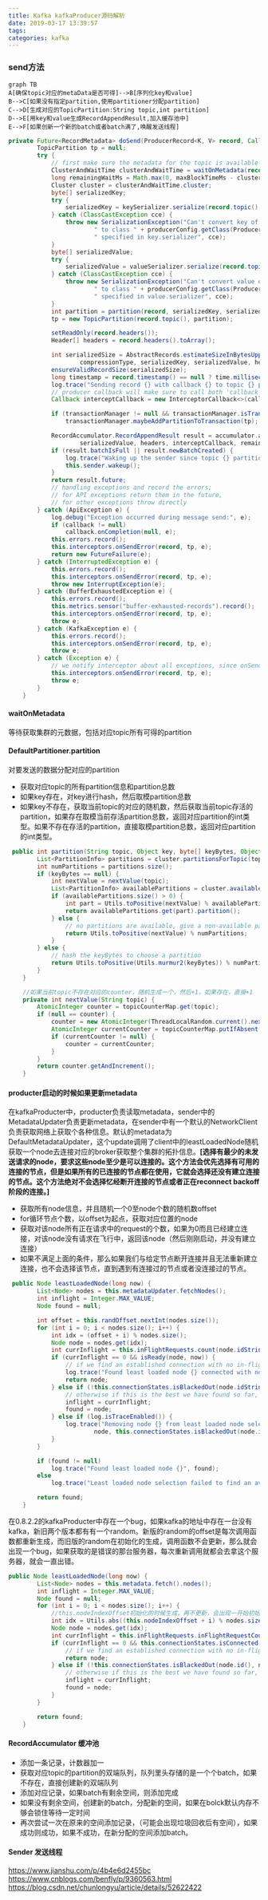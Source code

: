 ```yaml
---
title: Kafka kafkaProducer源码解析
date: 2019-03-17 13:39:57
tags:
categories: kafka
---
```



### send方法

```
graph TB
A[确保topic对应的metaData是否可得]-->B[序列化key和value]
B-->C[如果没有指定partition,使用partitioner分配partition]
C-->D[生成对应的TopicPartition:String topic,int partition]
D-->E[用key和value生成RecordAppendResult,加入缓存池中]
E-->F[如果创新一个新的batch或者batch满了,唤醒发送线程]
```

<!--more-->
```java
private Future<RecordMetadata> doSend(ProducerRecord<K, V> record, Callback callback) {
        TopicPartition tp = null;
        try {
            // first make sure the metadata for the topic is available
            ClusterAndWaitTime clusterAndWaitTime = waitOnMetadata(record.topic(), record.partition(), maxBlockTimeMs);
            long remainingWaitMs = Math.max(0, maxBlockTimeMs - clusterAndWaitTime.waitedOnMetadataMs);
            Cluster cluster = clusterAndWaitTime.cluster;
            byte[] serializedKey;
            try {
                serializedKey = keySerializer.serialize(record.topic(), record.headers(), record.key());
            } catch (ClassCastException cce) {
                throw new SerializationException("Can't convert key of class " + record.key().getClass().getName() +
                        " to class " + producerConfig.getClass(ProducerConfig.KEY_SERIALIZER_CLASS_CONFIG).getName() +
                        " specified in key.serializer", cce);
            }
            byte[] serializedValue;
            try {
                serializedValue = valueSerializer.serialize(record.topic(), record.headers(), record.value());
            } catch (ClassCastException cce) {
                throw new SerializationException("Can't convert value of class " + record.value().getClass().getName() +
                        " to class " + producerConfig.getClass(ProducerConfig.VALUE_SERIALIZER_CLASS_CONFIG).getName() +
                        " specified in value.serializer", cce);
            }
            int partition = partition(record, serializedKey, serializedValue, cluster);
            tp = new TopicPartition(record.topic(), partition);

            setReadOnly(record.headers());
            Header[] headers = record.headers().toArray();

            int serializedSize = AbstractRecords.estimateSizeInBytesUpperBound(apiVersions.maxUsableProduceMagic(),
                    compressionType, serializedKey, serializedValue, headers);
            ensureValidRecordSize(serializedSize);
            long timestamp = record.timestamp() == null ? time.milliseconds() : record.timestamp();
            log.trace("Sending record {} with callback {} to topic {} partition {}", record, callback, record.topic(), partition);
            // producer callback will make sure to call both 'callback' and interceptor callback
            Callback interceptCallback = new InterceptorCallback<>(callback, this.interceptors, tp);

            if (transactionManager != null && transactionManager.isTransactional())
                transactionManager.maybeAddPartitionToTransaction(tp);

            RecordAccumulator.RecordAppendResult result = accumulator.append(tp, timestamp, serializedKey,
                    serializedValue, headers, interceptCallback, remainingWaitMs);
            if (result.batchIsFull || result.newBatchCreated) {
                log.trace("Waking up the sender since topic {} partition {} is either full or getting a new batch", record.topic(), partition);
                this.sender.wakeup();
            }
            return result.future;
            // handling exceptions and record the errors;
            // for API exceptions return them in the future,
            // for other exceptions throw directly
        } catch (ApiException e) {
            log.debug("Exception occurred during message send:", e);
            if (callback != null)
                callback.onCompletion(null, e);
            this.errors.record();
            this.interceptors.onSendError(record, tp, e);
            return new FutureFailure(e);
        } catch (InterruptedException e) {
            this.errors.record();
            this.interceptors.onSendError(record, tp, e);
            throw new InterruptException(e);
        } catch (BufferExhaustedException e) {
            this.errors.record();
            this.metrics.sensor("buffer-exhausted-records").record();
            this.interceptors.onSendError(record, tp, e);
            throw e;
        } catch (KafkaException e) {
            this.errors.record();
            this.interceptors.onSendError(record, tp, e);
            throw e;
        } catch (Exception e) {
            // we notify interceptor about all exceptions, since onSend is called before anything else in this method
            this.interceptors.onSendError(record, tp, e);
            throw e;
        }
    }
```


#### waitOnMetadata
等待获取集群的元数据，包括对应topic所有可得的partition



#### DefaultPartitioner.partition
对要发送的数据分配对应的partition

* 获取对应topic的所有partition信息和partition总数
* 如果key存在，对key进行hash，然后取模partition总数
* 如果key不存在，获取当前topic的对应的随机数，然后获取当前topic存活的partition，如果存在取模当前存活partition总数，返回对应partition的int类型。如果不存在存活的partition，直接取模partition总数，返回对应partition的int类型。


```java
 public int partition(String topic, Object key, byte[] keyBytes, Object value, byte[] valueBytes, Cluster cluster) {
        List<PartitionInfo> partitions = cluster.partitionsForTopic(topic);
        int numPartitions = partitions.size();
        if (keyBytes == null) {
            int nextValue = nextValue(topic);
            List<PartitionInfo> availablePartitions = cluster.availablePartitionsForTopic(topic);
            if (availablePartitions.size() > 0) {
                int part = Utils.toPositive(nextValue) % availablePartitions.size();
                return availablePartitions.get(part).partition();
            } else {
                // no partitions are available, give a non-available partition
                return Utils.toPositive(nextValue) % numPartitions;
            }
        } else {
            // hash the keyBytes to choose a partition
            return Utils.toPositive(Utils.murmur2(keyBytes)) % numPartitions;
        }
    }

    //如果当前topic不存在对应的counter，随机生成一个，然后+1，如果存在，直接+1
    private int nextValue(String topic) {
        AtomicInteger counter = topicCounterMap.get(topic);
        if (null == counter) {
            counter = new AtomicInteger(ThreadLocalRandom.current().nextInt());
            AtomicInteger currentCounter = topicCounterMap.putIfAbsent(topic, counter);
            if (currentCounter != null) {
                counter = currentCounter;
            }
        }
        return counter.getAndIncrement();
    }
```


#### producter启动的时候如果更新metadata
在kafkaProducter中，producter负责读取metadata，sender中的MetadataUpdater负责更新metadata，在sender中有一个默认的NetworkClient负责获取网络上获取个各种信息。默认的metadata为DefaultMetadataUpdater，这个update调用了client中的leastLoadedNode随机获取一个node去连接对应的broker获取整个集群的拓扑信息。**[选择有最少的未发送请求的node，要求这些node至少是可以连接的。这个方法会优先选择有可用的连接的节点，但是如果所有的已连接的节点都在使用，它就会选择还没有建立连接的节点。这个方法绝对不会选择忆经断开连接的节点或者正在reconnect backoff阶段的连接。]**

* 获取所有node信息，并且随机一个0至node个数的随机数offset
* for循环节点个数，以offset为起点，获取对应位置的node
* 获取对该node所有正在请求中的request的个数，如果为0而且已经建立连接，对该node没有请求在飞行中，返回该node（然后刚刚启动，并没有建立连接）
* 如果不满足上面的条件，那么如果我们与给定节点断开连接并且无法重新建立连接，也不会选择该节点，直到遇到有连接过的节点或者没连接过的节点。
```java
 public Node leastLoadedNode(long now) {
        List<Node> nodes = this.metadataUpdater.fetchNodes();
        int inflight = Integer.MAX_VALUE;
        Node found = null;

        int offset = this.randOffset.nextInt(nodes.size());
        for (int i = 0; i < nodes.size(); i++) {
            int idx = (offset + i) % nodes.size();
            Node node = nodes.get(idx);
            int currInflight = this.inFlightRequests.count(node.idString());
            if (currInflight == 0 && isReady(node, now)) {
                // if we find an established connection with no in-flight requests we can stop right away
                log.trace("Found least loaded node {} connected with no in-flight requests", node);
                return node;
            } else if (!this.connectionStates.isBlackedOut(node.idString(), now) && currInflight < inflight) {
                // otherwise if this is the best we have found so far, record that
                inflight = currInflight;
                found = node;
            } else if (log.isTraceEnabled()) {
                log.trace("Removing node {} from least loaded node selection: is-blacked-out: {}, in-flight-requests: {}",
                        node, this.connectionStates.isBlackedOut(node.idString(), now), currInflight);
            }
        }

        if (found != null)
            log.trace("Found least loaded node {}", found);
        else
            log.trace("Least loaded node selection failed to find an available node");

        return found;
    }
```

在0.8.2.2的kafkaProducter中存在一个bug，如果kafka的地址中存在一台没有kafka，新旧两个版本都有有一个random。新版的random的offset是每次调用函数都重新生成，而旧版的random在初始化的生成，调用函数不会更新，那么就会出现一个bug，如果获取的是错误的那台服务器，每次重新调用就都会去拿这个服务器，就会一直出错。


```java
public Node leastLoadedNode(long now) {
        List<Node> nodes = this.metadata.fetch().nodes();
        int inflight = Integer.MAX_VALUE;
        Node found = null;
        for (int i = 0; i < nodes.size(); i++) {
            //this.nodeIndexOffset初始化的时候生成，再不更新，会出现一开始初始化的时候都没有已经连接的node，如果存在错误的服务器，会一直连接这台。
            int idx = Utils.abs((this.nodeIndexOffset + i) % nodes.size());
            Node node = nodes.get(idx);
            int currInflight = this.inFlightRequests.inFlightRequestCount(node.id());
            if (currInflight == 0 && this.connectionStates.isConnected(node.id())) {
                // if we find an established connection with no in-flight requests we can stop right away
                return node;
            } else if (!this.connectionStates.isBlackedOut(node.id(), now) && currInflight < inflight) {
                // otherwise if this is the best we have found so far, record that
                inflight = currInflight;
                found = node;
            }
        }

        return found;
    }
```

#### RecordAccumulator 缓冲池

* 添加一条记录，计数器加一
* 获取对应topic的partition的双端队列，队列里头存储的是一个个batch，如果不存在，直接创建新的双端队列
* 添加对应记录，如果batch有剩余空间，则添加完成
* 如果没有剩余空间，创建新的batch，分配新的空间，如果在bolck默认内存不够会锁住等待一定时间
* 再次尝试一次在原来的空间添加记录，（可能会出现垃圾回收后有空间），如果成功则成功，如果不成功，在新分配的空间添加batch。

#### Sender 发送线程



https://www.jianshu.com/p/4b4e6d2455bc   
https://www.cnblogs.com/benfly/p/9360563.html             
https://blog.csdn.net/chunlongyu/article/details/52622422